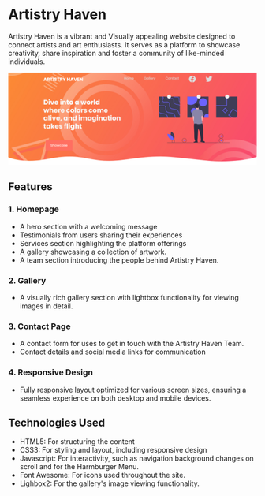 # Artistry Haven

Artistry Haven is a vibrant and Visually appealing website designed to connect artists and art enthusiasts. It serves as a platform to showcase creativity, share inspiration and foster a community of like-minded individuals.

<img src="img/Homepage.png">

## Features

### 1. Homepage

- A hero section with a welcoming message
- Testimonials from users sharing their experiences
- Services section highlighting the platform offerings
- A gallery showcasing a collection of artwork.
- A team section introducing the people behind Artistry Haven.

### 2. Gallery

- A visually rich gallery section with lightbox functionality for viewing images in detail.

### 3. Contact Page

- A contact form for uses to get in touch with the Artistry Haven Team.
- Contact details and social media links for communication

### 4. Responsive Design

- Fully responsive layout optimized for various screen sizes, ensuring a seamless experience on both desktop and mobile devices.

## Technologies Used

- HTML5: For structuring the content
- CSS3: For styling and layout, including responsive design
- Javascript: For interactivity, such as navigation background changes on scroll and for the Harmburger Menu.
- Font Awesome: For icons used throughout the site.
- Lighbox2: For the gallery's image viewing functionality.
